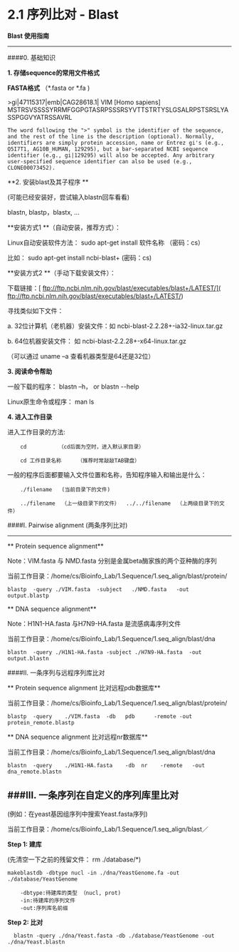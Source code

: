 # 2.1 序列比对 - Blast


**Blast 使用指南**

---



####0. 基础知识

**1. 存储sequence的常用文件格式**

**FASTA格式** （*.fasta or *.fa )

\>gi|47115317|emb|CAG28618.1| VIM [Homo sapiens]   MSTRSVSSSSYRRMFGGPGTASRPSSSRSYVTTSTRTYSLGSALRPSTSRSLYASSPGGVYATRSSAVRL

`
The word following the ">" symbol is the identifier of the sequence, and the rest of the line is the description (optional). Normally, identifiers are simply protein accession, name or Entrez gi's (e.g., Q5I7T1, AG10B_HUMAN, 129295), but a bar-separated NCBI sequence identifier (e.g., gi|129295) will also be accepted. Any arbitrary user-specified sequence identifier can also be used (e.g., CLONE00073452).
`

**2. 安装blast及其子程序 **

(可能已经安装好，尝试输入blastn回车看看)

blastn, blastp，blastx, …
    
**安装方式1 **（自动安装，推荐方式）：

Linux自动安装软件方法： sudo apt-get install  软件名称  （密码：cs）

比如：   sudo apt-get install ncbi-blast+   (密码：cs)

**安装方式2 **（手动下载安装文件）：

下载链接：[ ftp://ftp.ncbi.nlm.nih.gov/blast/executables/blast+/LATEST/]( ftp://ftp.ncbi.nlm.nih.gov/blast/executables/blast+/LATEST/)

寻找类似如下文件：

a. 32位计算机（老机器）安装文件：如 ncbi-blast-2.2.28+-ia32-linux.tar.gz   

b. 64位机器安装文件： 如   ncbi-blast-2.2.28+-x64-linux.tar.gz

（可以通过 uname –a 查看机器类型是64还是32位）

**3. 阅读命令帮助**

一般下载的程序：   blastn –h， or  blastn --help

Linux原生命令或程序：  man ls

**4. 进入工作目录**

进入工作目录的方法:

		cd          （cd后面为空时，进入默认家目录）
        
		cd 工作目录名称     （推荐时常敲敲TAB键盘）
        
一般的程序后面都要输入文件位置和名称，告知程序输入和输出是什么：

	    ./filename   (当前目录下的文件)
             
		../filename  （上一级目录下的文件）  ../../filename  （上两级目录下的文件）
        
####I. Pairwise alignment (两条序列比对)

---



** Protein sequence alignment**

Note：VIM.fasta 与 NMD.fasta 分别是金属beta酶家族的两个亚种酶的序列

当前工作目录：/home/cs/Bioinfo_Lab/1.Sequence/1.seq_align/blast/protein/


```
blastp  -query ./VIM.fasta  -subject   ./NMD.fasta   -out output.blastp
```

** DNA sequence alignment**

Note：H1N1-HA.fasta 与H7N9-HA.fasta 是流感病毒序列文件

当前工作目录：/home/cs/Bioinfo_Lab/1.Sequence/1.seq_align/blast/dna

``
blastn  -query ./H1N1-HA.fasta -subject ./H7N9-HA.fasta  -out output.blastn
``


####II.  一条序列与远程序列库比对

** Protein sequence alignment  比对远程pdb数据库**

当前工作目录：/home/cs/Bioinfo_Lab/1.Sequence/1.seq_align/blast/protein/

``
blastp  -query    ./VIM.fasta  -db   pdb      -remote -out protein_remote.blastp
``
	
** DNA sequence alignment  比对远程nr数据库**

当前工作目录：/home/cs/Bioinfo_Lab/1.Sequence/1.seq_align/blast/dna

``
blastn  -query    ./H1N1-HA.fasta    -db  nr    -remote   -out dna_remote.blastn
``


###III. 一条序列在自定义的序列库里比对 
---


(例如：在yeast基因组序列中搜索Yeast.fasta序列)

当前工作目录：/home/cs/Bioinfo_Lab/1.Sequence/1.seq_align/blast／


**Step 1: 建库**


(先清空一下之前的残留文件： rm ./database/*)    

``
makeblastdb -dbtype nucl -in ./dna/YeastGenome.fa -out ./database/YeastGenome
``

        -dbtype:待建库的类型 （nucl, prot)  
        -in:待建库的序列文件     
        -out:序列库名前缀

**Step 2: 比对**

      blastn -query ./dna/Yeast.fasta -db ./database/YeastGenome -out ./dna/Yeast.blastn
